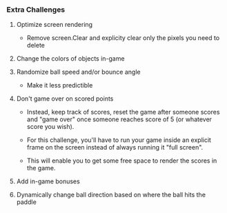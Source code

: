 ### Extra Challenges

1. Optimize screen rendering
   * Remove screen.Clear and explicity clear only the pixels you need to delete

2. Change the colors of objects in-game

3. Randomize ball speed and/or bounce angle
   * Make it less predictible

4. Don't game over on scored points
   * Instead, keep track of scores,
   reset the game after someone scores and "game over"
   once someone reaches score of 5 (or whatever score you wish).

   * For this challenge, you'll have to run your game inside an
   explicit frame on the screen instead of always running it "full screen".

   * This will enable you to get some free space to render the scores in the game.
5. Add in-game bonuses

6. Dynamically change ball direction based on where the ball hits the paddle
